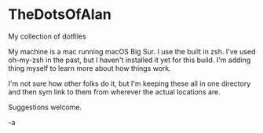 TheDotsOfAlan
=============

My collection of dotfiles

My machine is a mac running macOS Big Sur. I use the
built in zsh. I've used oh-my-zsh in the past, but 
I haven't installed it yet for this build. I'm 
adding thing myself to learn more about how things 
work. 

I'm not sure how other folks do it, but I'm keeping 
these all in one directory and then sym link to them
from wherever the actual locations are. 

Suggestions welcome. 

-a 



